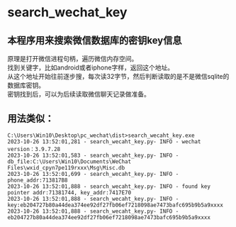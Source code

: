 # search_wechat_key
## 本程序用来搜索微信数据库的密钥key信息   
原理是打开微信进程句柄，遍历微信内存空间。   
找到关键字，比如android或者iphone字样，返回这个地址。   
从这个地址开始往前逐步搜，每次读32字节，然后判断读取的是不是微信sqlite的数据库密钥。   
密钥找到后，可以为后续读取微信聊天记录做准备。   

## 用法类似：
```
C:\Users\Win10\Desktop\pc_wechat\dist>search_wecaht_key.exe  
2023-10-26 13:52:01,281 - search_wecaht_key.py- INFO - wechat version：3.9.7.28  
2023-10-26 13:52:01,583 - search_wecaht_key.py- INFO - db_file:C:\Users\Win10\Documents\WeChat Files\wxid_cpyn7pe119rxxx\Msg\Misc.db  
2023-10-26 13:52:01,699 - search_wecaht_key.py- INFO - phone_addr:713817B8  
2023-10-26 13:52:01,888 - search_wecaht_key.py- INFO - found key pointer addr:71381744, key_addr:7417E70  
2023-10-26 13:52:01,888 - search_wecaht_key.py- INFO - key:eb204727b80a44dea374ee92df27fb06ef7218098ae7473bafc695b9b5a9xxxx  
2023-10-26 13:52:01,888 - search_wecaht_key.py- INFO - eb204727b80a44dea374ee92df27fb06ef7218098ae7473bafc695b9b5a9xxxx  
 ```
